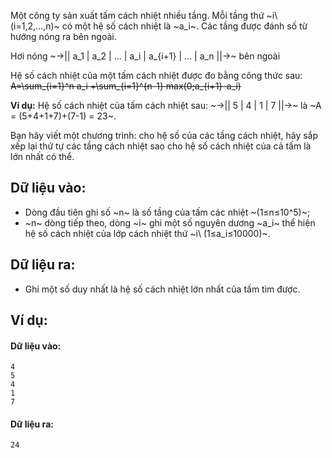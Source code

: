 Một công ty sản xuất tấm cách nhiệt nhiều tầng. Mỗi tầng thứ ~i\ (i=1,2,…,n)~ có một hệ số cách nhiệt là ~a_i~. Các tầng được đánh số từ hướng nóng ra bên ngoài.

Hơi nóng ~→|| a_1 | a_2 | … | a_i | a_{i+1} | … | a_n ||→~ bên ngoài

Hệ số cách nhiệt của một tấm cách nhiệt được đo bằng công thức sau:
~~A=\sum_{i=1}^n a_i +\sum_{i=1}^{n-1} max⁡(0;a_{i+1}-a_i)~~

**Ví dụ:** Hệ số cách nhiệt của tấm cách nhiệt sau:
~→|| 5 | 4 | 1 | 7 ||→~ là ~A = (5+4+1+7)+(7-1) = 23~.

Bạn hãy viết một chương trình: cho hệ số của các tầng cách nhiệt, hãy sắp xếp lại thứ tự các tầng cách nhiệt sao cho hệ số cách nhiệt của cả tấm là lớn nhất có thể.

## Dữ liệu vào:
- Dòng đầu tiên ghi số ~n~ là số tầng của tấm các nhiệt ~(1≤n≤10^5)~;
- ~n~ dòng tiếp theo, dòng ~i~ ghi một số nguyên dương ~a_i~ thể hiện hệ số cách nhiệt của lớp cách nhiệt thứ ~i\ (1≤a_i≤10000)~.

## Dữ liệu ra:
- Ghi một số duy nhất là hệ số cách nhiệt lớn nhất của tấm tìm được.

## Ví dụ:
#### Dữ liệu vào:
```
4
5
4
1
7
```

#### Dữ liệu ra:
```
24
```
